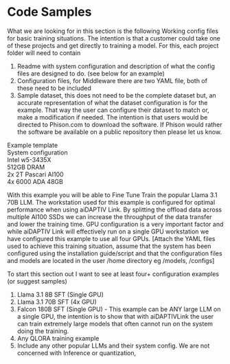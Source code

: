 # Code Samples

What we are looking for in this section is the following
Working config files for basic training situations.  The intention is that a customer could take one of these projects and get directly to training a model.
For this, each project folder will need to contain
1)	Readme with system configuration and description of what the config files are designed to do.  (see below for an example)
2)	Configuration files, for Middleware there are two YAML file, both of these need to be included
3)	Sample dataset, this does not need to be the complete dataset but, an accurate representation of what the dataset configuration is for the example.  That way the user can configure their dataset to match or, make a modification if needed.
The intention is that users would be directed to Phison.com to download the software.  If Phison would rather the software be available on a public repository then please let us know.

Example template  
System configuration  
Intel w5-3435X  
512GB DRAM  
2x 2T Pascari AI100  
4x 6000 ADA 48GB  

With this example you will be able to Fine Tune Train the popular Llama 3.1 70B LLM.  The workstation used for this example is configured for optimal performance when using aiDAPTIV Link.  By splitting the offload data across multiple AI100 SSDs we can increase the throughput of the data transfer and lower the training time.
GPU configuration is a very important factor and while aiDAPTIV Link will effectively run on a single GPU workstation we have configured this example to use all four GPUs.
[Attach the YAML files used to achieve this training situation, assume that the system has been configured using the installation guide/script and that the configuration files and models are located in the user /home directory eg /models, /configs]

To start this section out I want to see at least four+ configuration examples (or suggest samples)
1)	Llama 3.1 8B SFT (Single GPU)
2)	Llama 3.1 70B SFT (4x GPU)
3)	Falcon 180B SFT (Single GPU)  - This example can be ANY large LLM on a single GPU,  the intention is to show that with aiDAPTIVLink the user can train extremely large models that often cannot run on the system doing the training.
4)	Any QLORA training example
5)	Include any other popular LLMs and their system config.  We are not concerned with Inference or quantization, 


